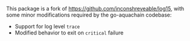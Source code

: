This package is a fork of https://github.com/inconshreveable/log15, with some
minor modifications required by the go-aquachain codebase:

 * Support for log level `trace`
 * Modified behavior to exit on `critical` failure
